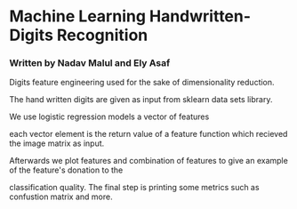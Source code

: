 # Machine Learning Handwritten-Digits Recognition
<h3>Written by Nadav Malul and Ely Asaf </h3>
<p>Digits feature engineering used for the sake of dimensionality reduction.</p>
<p>The hand written digits are given as input from sklearn data sets library.</p>
<p>We use  logistic regression models a vector of features</p>
<p>each vector element is the return value of a feature function which recieved the image matrix as input. </p>
<p>Afterwards we plot features and combination of features to give an example of the feature's donation to the </p>
<p>classification quality. The final step is printing some metrics such as confustion matrix and more.  </p>
<p></p>





 
